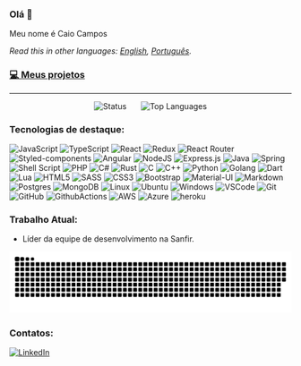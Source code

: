 ### Olá 👋

Meu nome é Caio Campos

*Read this in other languages: [English](README.en.md), [Português](README.md).*

### [💻 Meus projetos](https://caiocampos.github.io)

<hr/>
<div align="center">
  <span>
    &ensp;
    <img title="Status" src="https://github-readme-stats.vercel.app/api?username=caiocampos&show_icons=true&hide_title=true&hide_rank=true&count_private=true&disable_animations=true&theme=tokyonight&line_height=24" />
    &ensp;
  </span>
  <span>
    &ensp;
  <img title="Top Languages" src="https://github-readme-stats.vercel.app/api/top-langs?username=caiocampos&hide_title=true&layout=compact&hide=c&langs_count=8&theme=tokyonight" />
    &ensp;
  </span>
</div>

### Tecnologias de destaque:
![JavaScript]( 	https://img.shields.io/badge/JavaScript-323330?style=for-the-badge&logo=javascript&logoColor=F7DF1E)
![TypeScript](https://img.shields.io/badge/TypeScript-007ACC?style=for-the-badge&logo=typescript&logoColor=white)
![React](https://img.shields.io/badge/React-20232A?style=for-the-badge&logo=react&logoColor=61DAFB)
![Redux](https://img.shields.io/badge/Redux-593D88?style=for-the-badge&logo=redux&logoColor=white)
![React Router](https://img.shields.io/badge/React_Router-CA4245?style=for-the-badge&logo=react-router&logoColor=white)
![Styled-components](https://img.shields.io/badge/styled--components-DB7093?style=for-the-badge&logo=styled-components&logoColor=white)
![Angular](https://img.shields.io/badge/Angular-DD0031?style=for-the-badge&logo=angular&logoColor=white)
![NodeJS](https://img.shields.io/badge/NODEJS-339933.svg?&style=for-the-badge&logo=node.js&logoColor=white)
![Express.js](https://img.shields.io/badge/Express.js-404D59?style=for-the-badge)
![Java](https://img.shields.io/badge/JAVA-007396.svg?&style=for-the-badge&logo=java&logoColor=white)
![Spring](https://img.shields.io/badge/Spring-6DB33F?style=for-the-badge&logo=spring&logoColor=white)
![Shell Script](https://img.shields.io/badge/Shell_Script-121011?style=for-the-badge&logo=gnu-bash&logoColor=white)
![PHP](https://img.shields.io/badge/PHP-777BB4?style=for-the-badge&logo=php&logoColor=white)
![C#](https://img.shields.io/badge/C%23-239120?style=for-the-badge&logo=c-sharp&logoColor=white)
![Rust](https://img.shields.io/badge/Rust-000000?style=for-the-badge&logo=rust&logoColor=white)
![C](https://img.shields.io/badge/C-00599C?style=for-the-badge&logo=c&logoColor=white)
![C++](https://img.shields.io/badge/C%2B%2B-00599C?style=for-the-badge&logo=c%2B%2B&logoColor=white)
![Python](https://img.shields.io/badge/PYTHON-3776AB.svg?&style=for-the-badge&logo=python&logoColor=white)
![Golang](https://img.shields.io/badge/GOLANG-7fd5ea.svg?&style=for-the-badge&logo=go&logoColor=333333)
![Dart](https://img.shields.io/badge/Dart-0175C2?style=for-the-badge&logo=dart&logoColor=white)
![Lua](https://img.shields.io/badge/Lua-2C2D72?style=for-the-badge&logo=lua&logoColor=white)
![HTML5](https://img.shields.io/badge/HTML5-E34F26.svg?&style=for-the-badge&logo=html5&logoColor=white)
![SASS](https://img.shields.io/badge/SASS-CC6699.svg?&style=for-the-badge&logo=sass&logoColor=white)
![CSS3](https://img.shields.io/badge/CSS3-%231572B6.svg?&style=for-the-badge&logo=css3&logoColor=white)
![Bootstrap](https://img.shields.io/badge/Bootstrap-563D7C?style=for-the-badge&logo=bootstrap&logoColor=white)
![Material-UI](https://img.shields.io/badge/Material--UI-0081CB?style=for-the-badge&logo=material-ui&logoColor=white)
![Markdown](https://img.shields.io/badge/Markdown-000000?style=for-the-badge&logo=markdown&logoColor=white)
![Postgres](https://img.shields.io/badge/POSTGRES-316192.svg?&style=for-the-badge&logo=postgresql&logoColor=white)
![MongoDB](https://img.shields.io/badge/MongoDB-4EA94B?style=for-the-badge&logo=mongodb&logoColor=white)
![Linux](https://img.shields.io/badge/LINUX-FCC624?style=for-the-badge&logo=linux&logoColor=black)
![Ubuntu](https://img.shields.io/badge/Ubuntu-E95420?style=for-the-badge&logo=ubuntu&logoColor=white)
![Windows](https://img.shields.io/badge/Windows-0078D6?style=for-the-badge&logo=windows&logoColor=white)
![VSCode](https://img.shields.io/badge/vscode-007ACC.svg?style=for-the-badge&logo=visualstudiocode&logoColor=white)
![Git](https://img.shields.io/badge/GIT-%23F05033.svg?&style=for-the-badge&logo=git&logoColor=white)
![GitHub](https://img.shields.io/badge/GITHUB-121011.svg?&style=for-the-badge&logo=github&logoColor=white)
![GithubActions](https://img.shields.io/badge/GITHUB%20ACTIONS-121011.svg?&style=for-the-badge&logo=github-actions&logoColor=white)
![AWS](https://img.shields.io/badge/AMAZON%20AWS-232F3E.svg?&style=for-the-badge&logo=amazon-aws&logoColor=white)
![Azure](https://img.shields.io/badge/Microsoft_Azure-0089D6?style=for-the-badge&logo=microsoft-azure&logoColor=white)
![heroku](https://img.shields.io/badge/heroku-430098.svg?style=for-the-badge&logo=heroku&logoColor=white)


### Trabalho Atual:

- Líder da equipe de desenvolvimento na Sanfir.

![Snake animation](https://github.com/caiocampos/CaioCampos/blob/output/github-contribution-grid-snake.svg)

### Contatos:

[![LinkedIn](https://img.shields.io/badge/LinkedIn-0077B5?style=for-the-badge&logo=linkedin&logoColor=white)](https://www.linkedin.com/in/caio-o-campos/)
